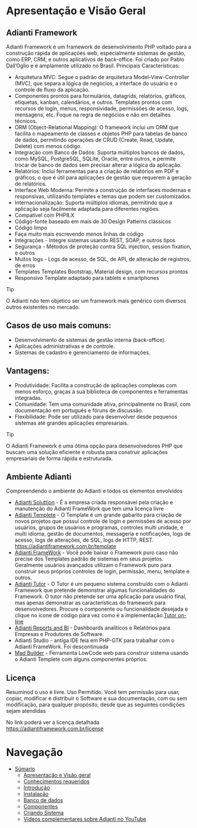 # Apresentação e Visão Geral

## Adianti Framework
Adianti Framework é um framework de desenvolvimento PHP voltado para a construção rápida de aplicações web, especialmente sistemas de gestão, como ERP, CRM, e outros aplicativos de back-office. Foi criado por Pablo Dall’Oglio e é amplamente utilizado no Brasil.
Principais Características:
* Arquitetura MVC: Segue o padrão de arquitetura Model-View-Controller (MVC), que separa a lógica de negócios, a interface do usuário e o controle de fluxo da aplicação.
* Componentes prontos para formulários, datagrids, relatórios, gráficos, etiquetas, kanban, calendários, e outros. Templates prontos com recursos de login, menus, responsividade, permissões de acesso, logs, mensagens, etc. Foque na regra de negócios e não em detalhes técnicos.
* ORM (Object-Relational Mapping): O framework inclui um ORM que facilita o mapeamento de classes e objetos PHP para tabelas de banco de dados, permitindo operações de CRUD (Create, Read, Update, Delete) com menos código.
* Integração com Banco de Dados: Suporta múltiplos bancos de dados, como MySQL, PostgreSQL, SQLite, Oracle, entre outros, e permite trocar de banco de dados sem precisar alterar a lógica da aplicação.
* Relatórios: Inclui ferramentas para a criação de relatórios em PDF e gráficos, o que é útil para aplicações de gestão que requerem a geração de relatórios.
* Interface Web Moderna: Permite a construção de interfaces modernas e responsivas, utilizando templates e temas que podem ser customizados.
* Internacionalização: Suporta múltiplos idiomas, permitindo que a aplicação seja facilmente adaptada para diferentes regiões.
* Compatível com PHP8.X
* Código-fonte baseado em mais de 30 Design Patterns clássicos
* Código limpo
* Faça muito mais escrevendo menos linhas de código
* Integrações - Integre sistemas usando REST, SOAP, e outros tipos
* Segurança - Métodos de proteção contra SQL injection, session fixation, e outros
* Muitos logs - Logs de acesso, de SQL, de API, de alteração de registros, de erros
* Templates Templates Bootstrap, Material design, com recursos prontos
* Responsivo Template adaptado para tablets e smartphones

> [!TIP]
> O Adianti *não*  tem objetico ser um framework mais genérico com diversos outros existentes no mercado.


## Casos de uso mais comuns:
* Desenvolvimento de sistemas de gestão interna (back-office).
* Aplicações administrativas e de controle.
* Sistemas de cadastro e gerenciamento de informações.

## Vantagens:
* Produtividade: Facilita a construção de aplicações complexas com menos esforço, graças à sua biblioteca de componentes e ferramentas integradas.
* Comunidade: Tem uma comunidade ativa, principalmente no Brasil, com documentação em português e fóruns de discussão.
* Flexibilidade: Pode ser utilizado para desenvolver desde pequenos sistemas até grandes aplicações empresariais.

> [!TIP]
> O Adianti Framework é uma ótima opção para desenvolvedores PHP que buscam uma solução eficiente e robusta para construir aplicações empresariais de forma rápida e estruturada.


## Ambiente Adianti

Compreendendo o ambiente do Adianti e todos os elementos envolvidos

* [Adianti Soluttion](https://www.adianti.com.br/) - É a empresa criada responsável pela criação e manutenção do Adianti FrameWork que tem uma licença livre 
* [Adianti Templete](https://adiantiframework.com.br/template)  - O Template é um grande gabarito para criação de novos projetos que possui controle de login e permissões de acesso por usuários, grupos de usuários e programas, controles multi unidade, e multi idioma, gestão de documentos, messageria e notificações, logs de acesso, logs de alterações, de SQL, logs de HTTP, REST. https://adiantiframework.com.br/template
* [Adianti FrameWork](https://adiantiframework.com.br/) - Você pode baixar o Framework puro caso não precise dos Templates padrão de sistemas em seus projetos. Geralmente usuários avançados utilizam o Framework puro para construir seus próprios controles de login, permissão, menu, template e outros.
* [Adianti Tutor](https://adiantiframework.com.br/tutor) - O Tutor é um pequeno sistema construído com o Adianti Framework que pretende demonstrar algumas funcionalidades do Framework. O tutor não pretende ser uma aplicação para usuário final, mas apenas demonstrar as características do framework para desenvolvedores. Procure o componente ou funcionalidade desejada e clique no icone de código para vez como é a implementação.[Tutor on-line](https://framework.adianti.me/tutor/)
* [Adianti Reports and BI](https://www.adiantireports.com.br/) - Dashboards analíticos e Relatórios para Empresas e Produtores de Software.
* Adianti Studio - antiga IDE feia em PHP-GTK para trabalhar com o Adianti FrameWork. Foi descontinuada
* [Mad Builder](https://www.madbuilder.com.br) - Ferramenta LowCode web para construir sistema usando o Adianti Templete com alguns componentes próprios.


## Licença 

Resuminod o uso é livre. Uso Permitido. Você tem permissão para usar, copiar, modificar e distribuir o Software e sua documentação, com ou sem modificação, para qualquer propósito, desde que as seguintes condições sejam atendidas

No link poderá ver a licença detalhada
https://adiantiframework.com.br/license


# Navegação
* [Súmario](../README.md)
    * [Apresentação e Visão geral](apresentacao.md)
    * [Conhecimentos requeridos](conhecimento_requerido.md)
    * [Introdução](introducao.md)
    * [Instalação](instalacao.md)
    * [Banco de dados](banco_model.md)
    * [Componentes](componentes.md)
    * [Criando Sistema](criando_sistema.md)
    * [Vídeos complementares sobre Adianti no YouTube](videos_youtube.md)